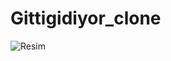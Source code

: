 # Gittigidiyor_clone
![Resim](https://github.com/ahmetozyoruk/Gittigidiyor_clone/resim/*.jpg?raw=true)